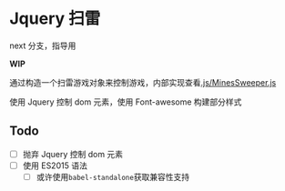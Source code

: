 # Jquery 扫雷

next 分支，指导用

**WIP**

通过构造一个扫雷游戏对象来控制游戏，内部实现查看[.js/MinesSweeper.js](./js/MinesSweeper.js)

使用 Jquery 控制 dom 元素，使用 Font-awesome 构建部分样式

## Todo

- [ ] 抛弃 Jquery 控制 dom 元素
- [ ] 使用 ES2015 语法
  - [ ] 或许使用`babel-standalone`获取兼容性支持
